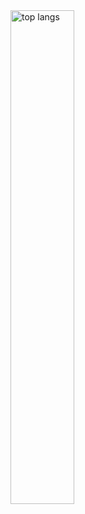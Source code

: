 <img align="center" width="45%" src="https://github-readme-stats.vercel.app/api/top-langs?username=baiyshbaike&show_icons=true&locale=en&layout=compact" alt="top langs" />
